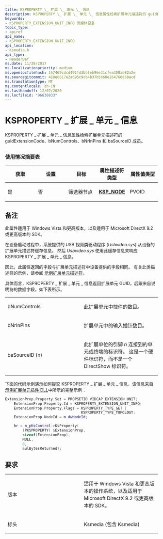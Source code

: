 ```yaml
---
title: KSPROPERTY \_ 扩展 \_ 单元 \_ 信息
description: KSPROPERTY \_ 扩展 \_ 单元 \_ 信息属性检索扩展单元描述符的 guidExtensionCode、bNumControls、bNrInPins 和 baSourceID 成员。
keywords:
- KSPROPERTY_EXTENSION_UNIT_INFO 流媒体设备
topic_type:
- apiref
api_name:
- KSPROPERTY_EXTENSION_UNIT_INFO
api_location:
- Ksmedia.h
api_type:
- HeaderDef
ms.date: 11/28/2017
ms.localizationpriority: medium
ms.openlocfilehash: 167409cdcd401fd3bbfeb96e31cfea300ab82a2e
ms.sourcegitcommit: 418e6617e2a695c9cb4b37b5b60e264760858acd
ms.translationtype: MT
ms.contentlocale: zh-CN
ms.lasthandoff: 12/07/2020
ms.locfileid: "96830833"
---
```

# <a name="ksproperty_extension_unit_info"></a>KSPROPERTY \_ 扩展 \_ 单元 \_ 信息


KSPROPERTY \_ 扩展 \_ 单元 \_ 信息属性检索扩展单元描述符的 guidExtensionCode、bNumControls、bNrInPins 和 baSourceID 成员。

## <span id="ddk_ksproperty_extension_unit_info_ks"></span><span id="DDK_KSPROPERTY_EXTENSION_UNIT_INFO_KS"></span>


### <a name="usage-summary-table"></a>使用情况摘要表

<table>
<colgroup>
<col width="20%" />
<col width="20%" />
<col width="20%" />
<col width="20%" />
<col width="20%" />
</colgroup>
<thead>
<tr class="header">
<th>获取</th>
<th>设置</th>
<th>目标</th>
<th>属性描述符类型</th>
<th>属性值类型</th>
</tr>
</thead>
<tbody>
<tr class="odd">
<td><p>是</p></td>
<td><p>否</p></td>
<td><p>筛选器节点</p></td>
<td><p><a href="/windows-hardware/drivers/ddi/ks/ns-ks-ksp_node" data-raw-source="[&lt;strong&gt;KSP_NODE&lt;/strong&gt;](/windows-hardware/drivers/ddi/ks/ns-ks-ksp_node)"><strong>KSP_NODE</strong></a></p></td>
<td><p>PVOID</p></td>
</tr>
</tbody>
</table>

 

<a name="remarks"></a>备注
-------

此属性适用于 Windows Vista 和更高版本，以及适用于 Microsoft DirectX 9.2 或更高版本的 SDK。

在设备启动过程中，系统提供的 USB 视频类驱动程序 (*Usbvideo.sys*) 从设备的扩展单元描述符缓存信息。 然后 *Usbvideo.sys* 使用此缓存信息来响应 KSPROPERTY \_ 扩展 \_ 单元 \_ 信息。

因此，此属性返回的字段与扩展单元描述符中设备提供的字段相同。 有关此类描述符的示例，请参阅 [示例扩展单元描述符](./sample-extension-unit-descriptor.md)。

具体而言，KSPROPERTY \_ 扩展 \_ 单元 \_ 信息返回扩展单元 GUID，后跟来自说明符的数据字段，如下表所示。

<table>
<colgroup>
<col width="50%" />
<col width="50%" />
</colgroup>
<tbody>
<tr class="odd">
<td><p>bNumControls</p></td>
<td><p>此扩展单元中控件的数目。</p></td>
</tr>
<tr class="even">
<td><p>bNrInPins</p></td>
<td><p>扩展单元中的输入插针数目。</p></td>
</tr>
<tr class="odd">
<td><p>baSourceID (n) </p></td>
<td><p>此扩展单位的引脚 <em>n</em> 连接到的单元或终端的标识符。 这是一个硬件标识符，而不是一个 DirectShow 标识符。</p></td>
</tr>
</tbody>
</table>

 

下面的代码示例演示如何提交 KSPROPERTY \_ 扩展 \_ 单元 \_ 信息，该信息来自 [示例扩展单元插件 DLL](./sample-extension-unit-plug-in-dll.md)中所示的完整示例：

```cpp
ExtensionProp.Property.Set = PROPSETID_VIDCAP_EXTENSION_UNIT;
    ExtensionProp.Property.Id = KSPROPERTY_EXTENSION_UNIT_INFO;
    ExtensionProp.Property.Flags = KSPROPERTY_TYPE_GET | 
                                   KSPROPERTY_TYPE_TOPOLOGY;
    ExtensionProp.NodeId = m_dwNodeId;

    hr = m_pKsControl->KsProperty(
        (PKSPROPERTY) &ExtensionProp,
        sizeof(ExtensionProp),
        NULL,
        0,
        &ulBytesReturned);
```

<a name="requirements"></a>要求
------------

<table>
<colgroup>
<col width="50%" />
<col width="50%" />
</colgroup>
<tbody>
<tr class="odd">
<td><p>版本</p></td>
<td><p>适用于 Windows Vista 和更高版本的操作系统，以及适用于 Microsoft DirectX 9.2 或更高版本的 SDK。</p></td>
</tr>
<tr class="even">
<td><p>标头</p></td>
<td>Ksmedia (包含 Ksmedia) </td>
</tr>
</tbody>
</table>

